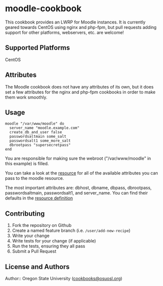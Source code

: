 # moodle-cookbook

This cookbook provides an LWRP for Moodle instances. It is currently geared
towards CentOS using nginx and php-fpm, but pull requests adding support for
other platforms, webservers, etc. are welcome!

## Supported Platforms

CentOS

## Attributes

The Moodle cookbook does not have any attributes of its own, but it does set a
few attributes for the nginx and php-fpm cookbooks in order to make them work
smoothly.

## Usage

```
moodle "/var/www/moodle" do
  server_name "moodle.example.com"
  create_db_and_user false
  passwordsaltmain some_salt
  passwordsalt1 some_more_salt
  dbrootpass "supersecretpass"
end
```

You are responsible for making sure the webroot ("/var/www/moodle" in this example)
is filled.

You can take a look at the [resource](resources/default.rb) for all of the available
attributes you can pass to the moodle resource.

The most important attributes are: dbhost, dbname, dbpass, dbrootpass,
passwordsaltmain, passwordsalt1, and server_name. You can find their defaults in
the [resource definition](resources/default.rb)

## Contributing

1. Fork the repository on Github
2. Create a named feature branch (i.e. `/user/add-new-recipe`)
3. Write your change
4. Write tests for your change (if applicable)
5. Run the tests, ensuring they all pass
6. Submit a Pull Request

## License and Authors

Author:: Oregon State University (<cookbooks@osuosl.org>)
